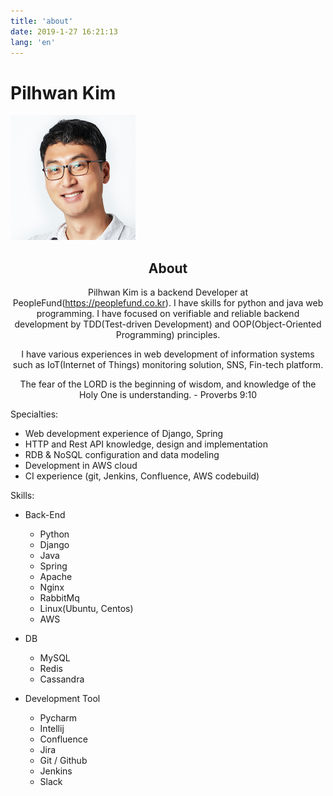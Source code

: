 ```yaml
---
title: 'about'
date: 2019-1-27 16:21:13
lang: 'en'
---
```


# Pilhwan Kim

![크롬 화면](../assets/profile.png)

<div align="center">

## About

Pilhwan Kim is a backend Developer at PeopleFund(https://peoplefund.co.kr). I have skills for python and java web programming. I have focused on verifiable and reliable backend development by TDD(Test-driven Development) and OOP(Object-Oriented Programming) principles.

I have various experiences in web development of information systems such as IoT(Internet of Things) monitoring solution, SNS, Fin-tech platform.

The fear of the LORD is the beginning of wisdom, and knowledge of the Holy One is understanding. - Proverbs 9:10 

</div>

Specialties:

- Web development experience of Django, Spring
- HTTP and Rest API knowledge, design and implementation
- RDB & NoSQL configuration and data modeling
- Development in AWS cloud
- CI experience (git, Jenkins, Confluence, AWS codebuild)

Skills:

- Back-End     
   - Python
   - Django
   - Java
   - Spring
   - Apache
   - Nginx
   - RabbitMq
   - Linux(Ubuntu, Centos)
   - AWS

- DB                          
    - MySQL 
    - Redis 
    - Cassandra

- Development Tool  
    - Pycharm 
    - Intellij 
    - Confluence
    - Jira
    - Git / Github
    - Jenkins
    - Slack
